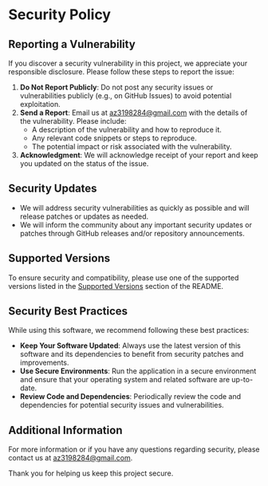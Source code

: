 # Security Policy

## Reporting a Vulnerability

If you discover a security vulnerability in this project, we appreciate your responsible disclosure. Please follow these steps to report the issue:

1. **Do Not Report Publicly**: Do not post any security issues or vulnerabilities publicly (e.g., on GitHub Issues) to avoid potential exploitation.
2. **Send a Report**: Email us at [az3198284@gmail.com](az3198284@gmail.com) with the details of the vulnerability. Please include:
   - A description of the vulnerability and how to reproduce it.
   - Any relevant code snippets or steps to reproduce.
   - The potential impact or risk associated with the vulnerability.
3. **Acknowledgment**: We will acknowledge receipt of your report and keep you updated on the status of the issue.

## Security Updates

- We will address security vulnerabilities as quickly as possible and will release patches or updates as needed.
- We will inform the community about any important security updates or patches through GitHub releases and/or repository announcements.

## Supported Versions

To ensure security and compatibility, please use one of the supported versions listed in the [Supported Versions](#supported-versions) section of the README.

## Security Best Practices

While using this software, we recommend following these best practices:

- **Keep Your Software Updated**: Always use the latest version of this software and its dependencies to benefit from security patches and improvements.
- **Use Secure Environments**: Run the application in a secure environment and ensure that your operating system and related software are up-to-date.
- **Review Code and Dependencies**: Periodically review the code and dependencies for potential security issues and vulnerabilities.

## Additional Information

For more information or if you have any questions regarding security, please contact us at [az3198284@gmail.com](az3198284@gmail.com).

Thank you for helping us keep this project secure.
